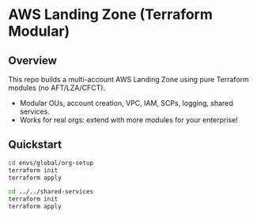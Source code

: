 # AWS Landing Zone (Terraform Modular)

## Overview

This repo builds a multi-account AWS Landing Zone using pure Terraform modules (no AFT/LZA/CFCT).

- Modular OUs, account creation, VPC, IAM, SCPs, logging, shared services.
- Works for real orgs: extend with more modules for your enterprise!

## Quickstart

```sh
cd envs/global/org-setup
terraform init
terraform apply

cd ../../shared-services
terraform init
terraform apply
